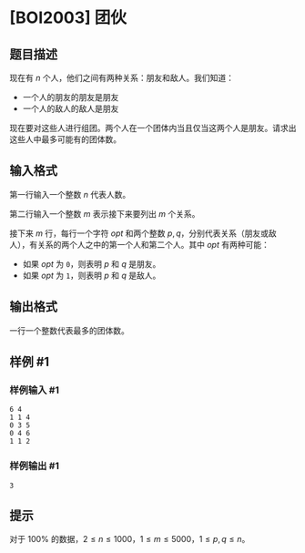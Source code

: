 # [BOI2003] 团伙

## 题目描述

现在有 $n$ 个人，他们之间有两种关系：朋友和敌人。我们知道：

- 一个人的朋友的朋友是朋友
- 一个人的敌人的敌人是朋友

现在要对这些人进行组团。两个人在一个团体内当且仅当这两个人是朋友。请求出这些人中最多可能有的团体数。

## 输入格式

第一行输入一个整数 $n$ 代表人数。

第二行输入一个整数 $m$ 表示接下来要列出 $m$ 个关系。

接下来 $m$ 行，每行一个字符 $opt$ 和两个整数 $p,q$，分别代表关系（朋友或敌人），有关系的两个人之中的第一个人和第二个人。其中 $opt$ 有两种可能：

- 如果 $opt$ 为 `0`，则表明 $p$ 和 $q$ 是朋友。
- 如果 $opt$ 为 `1`，则表明 $p$ 和 $q$ 是敌人。

## 输出格式

一行一个整数代表最多的团体数。

## 样例 #1

### 样例输入 #1

```
6 4
1 1 4
0 3 5
0 4 6
1 1 2
```

### 样例输出 #1

```
3
```

## 提示

对于 $100\%$ 的数据，$2 \le n \le 1000$，$1 \le m \le 5000$，$1 \le p,q \le n$。